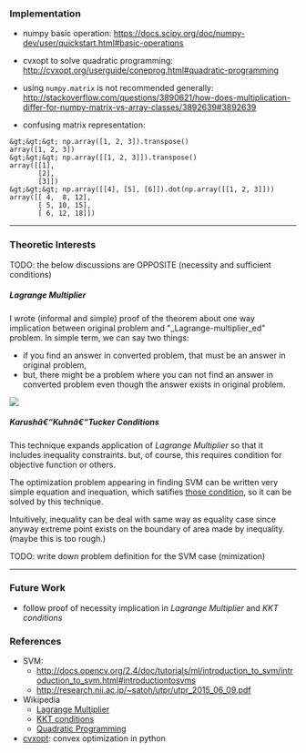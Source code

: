 <!--
{
  "title": "Support Vector Machine",
  "date": "2016-03-27T01:25:01.000Z",
  "category": "",
  "tags": [
    "algorithm",
    "machine-learning"
  ],
  "draft": true
}
-->

### Implementation

- numpy basic operation: https://docs.scipy.org/doc/numpy-dev/user/quickstart.html#basic-operations

- cvxopt to solve quadratic programming: http://cvxopt.org/userguide/coneprog.html#quadratic-programming

- using `numpy.matrix` is not recommended generally: http://stackoverflow.com/questions/3890621/how-does-multiplication-differ-for-numpy-matrix-vs-array-classes/3892639#3892639

- confusing matrix representation:

```
&gt;&gt;&gt; np.array([1, 2, 3]).transpose()
array([1, 2, 3])
&gt;&gt;&gt; np.array([[1, 2, 3]]).transpose()
array([[1],
       [2],
       [3]])
&gt;&gt;&gt; np.array([[4], [5], [6]]).dot(np.array([[1, 2, 3]]))
array([[ 4,  8, 12],
       [ 5, 10, 15],
       [ 6, 12, 18]])
```
---
### Theoretic Interests

TODO: the below discussions are OPPOSITE (necessity and sufficient conditions)

##### Lagrange Multiplier

I wrote (informal and simple) proof of the theorem about one way implication between original problem and "_Lagrange-multiplier_ed" problem.
In simple term, we can say two things:

- if you find an answer in converted problem, that must be an answer in original problem,
- but, there might be a problem where you can not find an answer in converted problem even though the answer exists in original problem.

![](http://)

##### Karushâ€“Kuhnâ€“Tucker Conditions

This technique expands application of _Lagrange Multiplier_ so that it includes inequality constraints. but, of course, this requires condition for objective function or others.

The optimization problem appearing in finding SVM can be written very simple equation and inequation, which satifies [those condition](https://en.wikipedia.org/wiki/Karush%E2%80%93Kuhn%E2%80%93Tucker_conditions#Sufficient_conditions), so it can be solved by this technique.

Intuitively, inequality can be deal with same way as equality case since anyway extreme point exists on the boundary of area made by inequality. (maybe this is too rough.)


TODO: write down problem definition for the SVM case (mimization)

---
### Future Work

- follow proof of necessity implication in _Lagrange Multiplier_ and _KKT conditions_

### References

- SVM:
  - http://docs.opencv.org/2.4/doc/tutorials/ml/introduction_to_svm/introduction_to_svm.html#introductiontosvms
  - http://research.nii.ac.jp/~satoh/utpr/utpr_2015_06_09.pdf
- Wikipedia
  - [Lagrange Multiplier](https://en.wikipedia.org/wiki/Lagrange_multiplier)
  - [KKT conditions](https://en.wikipedia.org/wiki/Karush%E2%80%93Kuhn%E2%80%93Tucker_conditions)
  - [Quadratic Programming](https://en.wikipedia.org/wiki/Quadratic_programming)
- [cvxopt](http://cvxopt.org/): convex optimization in python